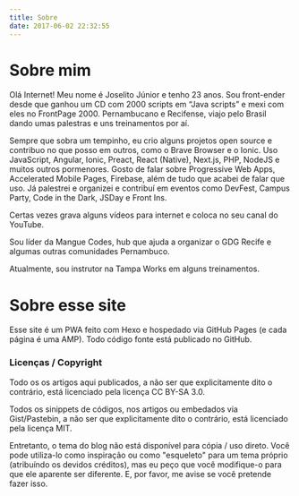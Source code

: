 ```yaml
---
title: Sobre
date: 2017-06-02 22:32:55
---
```


# Sobre mim

<amp-img src="//gravatar.com/avatar/37bceb377814df423354e8aa4f77b228?s=200" width="200" height="200" alt="Foto de Perfil"></amp-img>

Olá Internet! Meu nome é Joselito Júnior e tenho 23 anos. Sou front-ender desde que ganhou um CD com 2000 scripts em “Java scripts” e mexi com eles no FrontPage 2000. Pernambucano e Recifense, viajo pelo Brasil dando umas palestras e uns treinamentos por aí.

Sempre que sobra um tempinho, eu crio alguns projetos open source e contribuo no que posso em outros, como o Brave Browser e o Ionic. Uso JavaScript, Angular, Ionic, Preact, React (Native), Next.js, PHP, NodeJS e muitos outros pormenores. Gosto de falar sobre Progressive Web Apps, Accelerated Mobile Pages, Firebase, além de tudo que acabei de falar que uso. Já palestrei e organizei e contribuí em eventos como DevFest, Campus Party, Code in the Dark, JSDay e Front Ins.

Certas vezes grava alguns vídeos para internet e coloca no seu canal do YouTube.

Sou líder da Mangue Codes, hub que ajuda a organizar o GDG Recife e algumas outras comunidades Pernambuco.

Atualmente, sou instrutor na Tampa Works em alguns treinamentos.

<a href="https://www.google.com/partners/#i_profile;idtf=111975344175128780547;"><amp-img src="/images/logo-mobile-sites.jpg" width="128" height="39" alt="Certificação Mobile Sites"></amp-img></a>

# Sobre esse site

Esse site é um PWA feito com Hexo e hospedado via GitHub Pages (e cada página é uma AMP). Todo código fonte está publicado no GitHub.

### Licenças / Copyright

Todo os os artigos aqui publicados, a não ser que explicitamente dito o contrário, está licenciado pela licença CC BY-SA 3.0.

Todos os sinippets de códigos, nos artigos ou embedados via Gist/Pastebin, a não ser que explicitamente dito o contrário, está licenciado pela licença MIT.

Entretanto, o tema do blog não está disponível para cópia / uso direto. Você pode utiliza-lo como inspiração ou como "esqueleto" para um tema próprio (atribuíndo os devidos créditos), mas eu peço que você modifique-o para que ele aparente ser diferente. E, por favor, me avise se você pretende fazer isso.